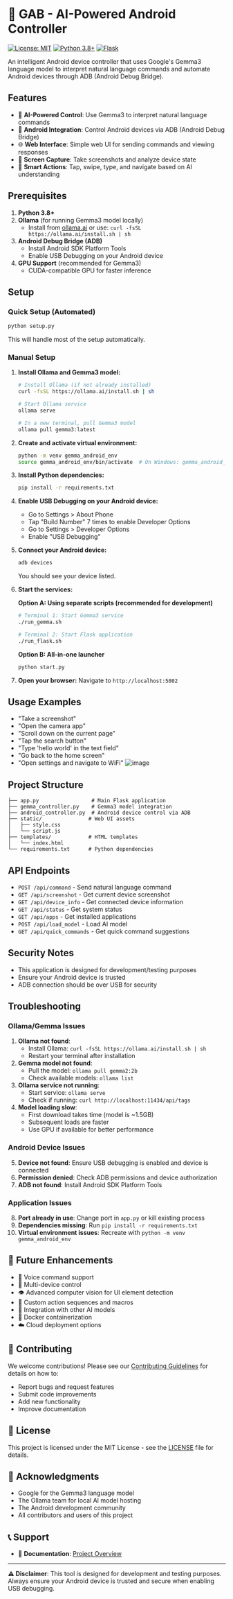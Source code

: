 # 🤖 GAB - AI-Powered Android Controller

[![License: MIT](https://img.shields.io/badge/License-MIT-yellow.svg)](https://opensource.org/licenses/MIT)
[![Python 3.8+](https://img.shields.io/badge/python-3.8+-blue.svg)](https://www.python.org/downloads/)
[![Flask](https://img.shields.io/badge/flask-3.0+-green.svg)](https://flask.palletsprojects.com/)

An intelligent Android device controller that uses Google's Gemma3 language model to interpret natural language commands and automate Android devices through ADB (Android Debug Bridge).

## Features

- 🤖 **AI-Powered Control**: Use Gemma3 to interpret natural language commands
- 📱 **Android Integration**: Control Android devices via ADB (Android Debug Bridge)
- 🌐 **Web Interface**: Simple web UI for sending commands and viewing responses
- 📸 **Screen Capture**: Take screenshots and analyze device state
- 🎯 **Smart Actions**: Tap, swipe, type, and navigate based on AI understanding

## Prerequisites

1. **Python 3.8+**
2. **Ollama** (for running Gemma3 model locally)
   - Install from [ollama.ai](https://ollama.ai) or use: `curl -fsSL https://ollama.ai/install.sh | sh`
3. **Android Debug Bridge (ADB)**
   - Install Android SDK Platform Tools
   - Enable USB Debugging on your Android device
4. **GPU Support** (recommended for Gemma3)
   - CUDA-compatible GPU for faster inference

## Setup

### Quick Setup (Automated)
```bash
python setup.py
```
This will handle most of the setup automatically.

### Manual Setup

1. **Install Ollama and Gemma3 model:**
   ```bash
   # Install Ollama (if not already installed)
   curl -fsSL https://ollama.ai/install.sh | sh
   
   # Start Ollama service
   ollama serve
   
   # In a new terminal, pull Gemma3 model
   ollama pull gemma3:latest
   ```

2. **Create and activate virtual environment:**
   ```bash
   python -m venv gemma_android_env
   source gemma_android_env/bin/activate  # On Windows: gemma_android_env\Scripts\activate
   ```

3. **Install Python dependencies:**
   ```bash
   pip install -r requirements.txt
   ```

4. **Enable USB Debugging on your Android device:**
   - Go to Settings > About Phone
   - Tap "Build Number" 7 times to enable Developer Options
   - Go to Settings > Developer Options
   - Enable "USB Debugging"

5. **Connect your Android device:**
   ```bash
   adb devices
   ```
   You should see your device listed.

6. **Start the services:**
   
   **Option A: Using separate scripts (recommended for development)**
   ```bash
   # Terminal 1: Start Gemma3 service
   ./run_gemma.sh
   
   # Terminal 2: Start Flask application
   ./run_flask.sh
   ```
   
   **Option B: All-in-one launcher**
   ```bash
   python start.py
   ```

7. **Open your browser:**
   Navigate to `http://localhost:5002`

## Usage Examples

- "Take a screenshot"
- "Open the camera app"
- "Scroll down on the current page"
- "Tap the search button"
- "Type 'hello world' in the text field"
- "Go back to the home screen"
- "Open settings and navigate to WiFi"
  ![image](https://github.com/user-attachments/assets/767e156a-9098-45c1-8b8c-d02b41c631ad)


## Project Structure

```
├── app.py                 # Main Flask application
├── gemma_controller.py    # Gemma3 model integration
├── android_controller.py  # Android device control via ADB
├── static/               # Web UI assets
│   ├── style.css
│   └── script.js
├── templates/            # HTML templates
│   └── index.html
└── requirements.txt      # Python dependencies
```

## API Endpoints

- `POST /api/command` - Send natural language command
- `GET /api/screenshot` - Get current device screenshot
- `GET /api/device_info` - Get connected device information
- `GET /api/status` - Get system status
- `GET /api/apps` - Get installed applications
- `POST /api/load_model` - Load AI model
- `GET /api/quick_commands` - Get quick command suggestions

## Security Notes

- This application is designed for development/testing purposes
- Ensure your Android device is trusted
- ADB connection should be over USB for security

## Troubleshooting

### Ollama/Gemma Issues
1. **Ollama not found**: 
   - Install Ollama: `curl -fsSL https://ollama.ai/install.sh | sh`
   - Restart your terminal after installation
2. **Gemma model not found**: 
   - Pull the model: `ollama pull gemma2:2b`
   - Check available models: `ollama list`
3. **Ollama service not running**: 
   - Start service: `ollama serve`
   - Check if running: `curl http://localhost:11434/api/tags`
4. **Model loading slow**: 
   - First download takes time (model is ~1.5GB)
   - Subsequent loads are faster
   - Use GPU if available for better performance

### Android Device Issues
5. **Device not found**: Ensure USB debugging is enabled and device is connected
6. **Permission denied**: Check ADB permissions and device authorization
7. **ADB not found**: Install Android SDK Platform Tools

### Application Issues
8. **Port already in use**: Change port in `app.py` or kill existing process
9. **Dependencies missing**: Run `pip install -r requirements.txt`
10. **Virtual environment issues**: Recreate with `python -m venv gemma_android_env`

## 🚀 Future Enhancements

- 🎤 Voice command support
- 📱 Multi-device control
- 👁️ Advanced computer vision for UI element detection
- 🔄 Custom action sequences and macros
- 🧠 Integration with other AI models
- 🐳 Docker containerization
- ☁️ Cloud deployment options

## 🤝 Contributing

We welcome contributions! Please see our [Contributing Guidelines](CONTRIBUTING.md) for details on how to:

- Report bugs and request features
- Submit code improvements
- Add new functionality
- Improve documentation

## 📄 License

This project is licensed under the MIT License - see the [LICENSE](LICENSE) file for details.

## 🙏 Acknowledgments

- Google for the Gemma3 language model
- The Ollama team for local AI model hosting
- The Android development community
- All contributors and users of this project

## 📞 Support
- 📖 **Documentation**: [Project Overview](PROJECT_OVERVIEW.md)

---

**⚠️ Disclaimer**: This tool is designed for development and testing purposes. Always ensure your Android device is trusted and secure when enabling USB debugging. 
